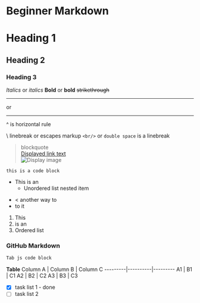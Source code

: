 # Beginner Markdown

# Heading 1
## Heading 2
### Heading 3

*Italics* or _italics_
**Bold** or __bold__
~~strikethrough~~

---
or
___
^ is horizontal rule

\ linebreak or escapes markup
`<br/>` or `double space` is a linebreak<br/>
> blockquote\
[Displayed link text](https://websitelink)\
![Display image](https://imagelocation.com/img/123.jpg)

`this is a code block`

* This is an
  * Unordered list nested item
- < another way to
- to it
1. This 
1. is an
  1. Ordered list

### GitHub Markdown
```javascript
Tab js code block
```

**Table**
Column A | Column B | Column C
---------|----------|---------
A1 | B1 | C1
A2 | B2 | C2
A3 | B3 | C3


* [x] task list 1 - done
* [ ] task list 2
